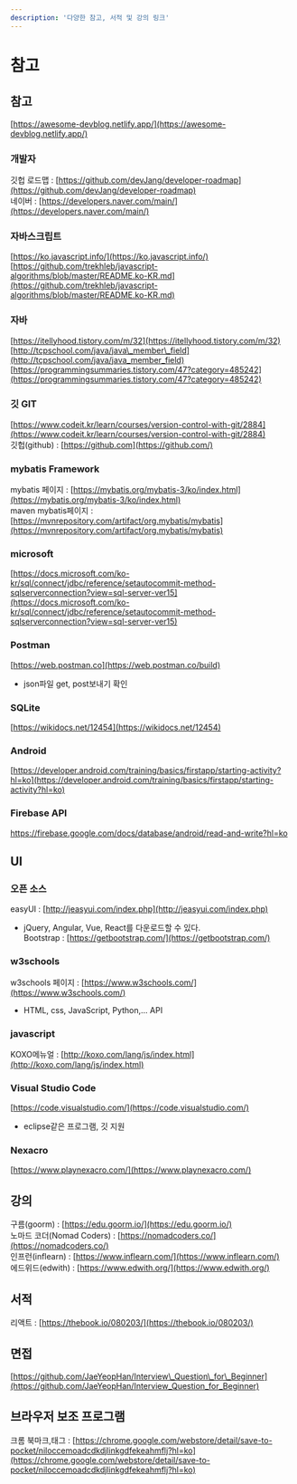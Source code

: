 ```yaml
---
description: '다양한 참고, 서적 및 강의 링크'
---
```


# 참고

## 참고

[https://awesome-devblog.netlify.app/](https://awesome-devblog.netlify.app/)

### 개발자 

깃헙 로드맵 : [https://github.com/devJang/developer-roadmap](https://github.com/devJang/developer-roadmap)  
네이버 : [https://developers.naver.com/main/](https://developers.naver.com/main/)

### 자바스크립트 

 [https://ko.javascript.info/](https://ko.javascript.info/)  
[https://github.com/trekhleb/javascript-algorithms/blob/master/README.ko-KR.md](https://github.com/trekhleb/javascript-algorithms/blob/master/README.ko-KR.md)

### 자바

[https://itellyhood.tistory.com/m/32](https://itellyhood.tistory.com/m/32)  
[http://tcpschool.com/java/java\_member\_field](http://tcpschool.com/java/java_member_field)  
[https://programmingsummaries.tistory.com/47?category=485242](https://programmingsummaries.tistory.com/47?category=485242)

### 깃 GIT

[https://www.codeit.kr/learn/courses/version-control-with-git/2884](https://www.codeit.kr/learn/courses/version-control-with-git/2884)  
깃헙\(github\) : [https://github.com](https://github.com/)

### mybatis Framework

mybatis 페이지 : [https://mybatis.org/mybatis-3/ko/index.html](https://mybatis.org/mybatis-3/ko/index.html)  
maven mybatis페이지 : [https://mvnrepository.com/artifact/org.mybatis/mybatis](https://mvnrepository.com/artifact/org.mybatis/mybatis)

### microsoft

[https://docs.microsoft.com/ko-kr/sql/connect/jdbc/reference/setautocommit-method-sqlserverconnection?view=sql-server-ver15](https://docs.microsoft.com/ko-kr/sql/connect/jdbc/reference/setautocommit-method-sqlserverconnection?view=sql-server-ver15)

### Postman

[https://web.postman.co](https://web.postman.co/build)  
- json파일 get, post보내기 확인

### SQLite

[https://wikidocs.net/12454](https://wikidocs.net/12454)

### Android

[https://developer.android.com/training/basics/firstapp/starting-activity?hl=ko](https://developer.android.com/training/basics/firstapp/starting-activity?hl=ko)

### Firebase API

[https://firebase.google.com/docs/database/android/read-and-write?hl=ko ](https://firebase.google.com/docs/database/android/read-and-write?hl=ko%20)

## UI

### 오픈 소스

easyUI : [http://jeasyui.com/index.php](http://jeasyui.com/index.php)  
- jQuery, Angular, Vue, React를 다운로드할 수 있다.  
Bootstrap : [https://getbootstrap.com/](https://getbootstrap.com/)

### w3schools

w3schools 페이지 : [https://www.w3schools.com/](https://www.w3schools.com/)  
- HTML, css, JavaScript, Python,... API

### javascript

KOXO메뉴얼 : [http://koxo.com/lang/js/index.html](http://koxo.com/lang/js/index.html)

### Visual Studio Code

[https://code.visualstudio.com/](https://code.visualstudio.com/)  
- eclipse같은 프로그램, 깃 지원

### Nexacro

[https://www.playnexacro.com/](https://www.playnexacro.com/)

## 강의

구름\(goorm\) : [https://edu.goorm.io/](https://edu.goorm.io/)  
노마드 코더\(Nomad Coders\) : [https://nomadcoders.co/](https://nomadcoders.co/)  
인프런\(inflearn\) : [https://www.inflearn.com/](https://www.inflearn.com/)  
에드위드\(edwith\) : [https://www.edwith.org/](https://www.edwith.org/)

## 서적

리액트 : [https://thebook.io/080203/](https://thebook.io/080203/)

## 면접

[https://github.com/JaeYeopHan/Interview\_Question\_for\_Beginner](https://github.com/JaeYeopHan/Interview_Question_for_Beginner)

## 브라우저 보조 프로그램

크롬 북마크,태그 : [https://chrome.google.com/webstore/detail/save-to-pocket/niloccemoadcdkdjlinkgdfekeahmflj?hl=ko](https://chrome.google.com/webstore/detail/save-to-pocket/niloccemoadcdkdjlinkgdfekeahmflj?hl=ko)

